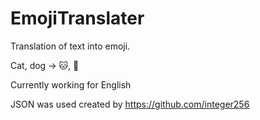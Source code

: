 # EmojiTranslater

Translation of text into emoji.

Cat, dog -> 🐱, 🐶

Currently working for English

JSON was used created by https://github.com/integer256
